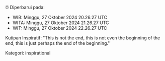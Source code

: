 ⏰ Diperbarui pada:
- WIB: Minggu, 27 Oktober 2024 20.26.27 UTC
- WITA: Minggu, 27 Oktober 2024 21.26.27 UTC
- WIT: Minggu, 27 Oktober 2024 22.26.27 UTC

Kutipan Inspiratif:
"This is not the end, this is not even the beginning of the end, this is just perhaps the end of the beginning."


Kategori: inspirational

